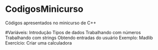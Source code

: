 # CodigosMinicurso
Códigos apresentados no minicurso de C++

#Variáveis:
  Introdução
  Tipos de dados
  Trabalhando com números
  Trabalhando com strings
  Obtendo entradas do usuário
  Exemplo: Madlib
  Exercício: Criar uma calculadora
